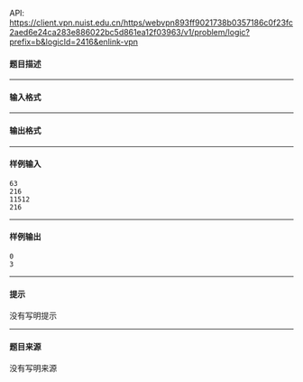 API: https://client.vpn.nuist.edu.cn/https/webvpn893ff9021738b0357186c0f23fc2aed6e24ca283e886022bc5d861ea12f03963/v1/problem/logic?prefix=b&logicId=2416&enlink-vpn

#### 题目描述

---

#### 输入格式

---

#### 输出格式

---

#### 样例输入
```
63
216
11512
216
```

---

#### 样例输出
```
0
3

```

---

#### 提示

没有写明提示

---

#### 题目来源

没有写明来源